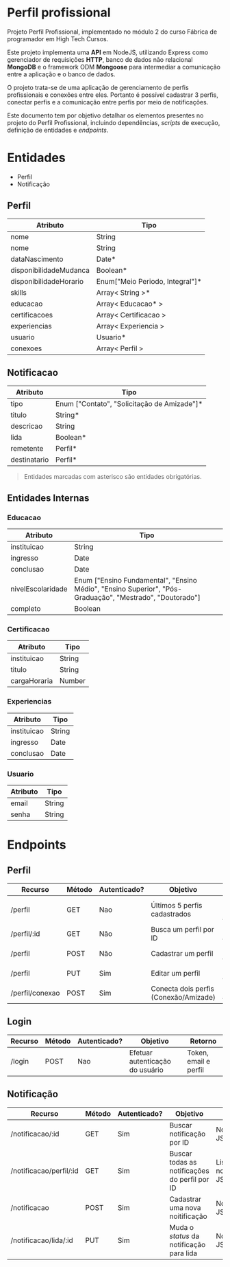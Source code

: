 # Perfil profissional

Projeto Perfil Profissional, implementado no módulo 2 do curso Fábrica de programador em High Tech Cursos.

Este projeto implementa uma **API** em NodeJS, utilizando Express
como gerenciador de requisições **HTTP**, banco de dados não
relacional **MongoDB** e o framework ODM **Mongoose** para
intermediar a comunicação entre a aplicação e o banco de dados.

O projeto trata-se de uma aplicação de gerenciamento de perfis
profissionais e conexões entre eles. Portanto é possível cadastrar
3 perfis, conectar perfis e a comunicação entre perfis por meio de
notificações.

Este documento tem por objetivo detalhar os elementos presentes no
projeto do Perfil Profissional, incluindo dependências, *scripts*
de execução, definição de entidades e *endpoints*.


# Entidades

- Perfil
- Notificação

## Perfil

Atributo | Tipo
--------- |---------
nome | String 
nome| String
dataNascimento| Date*
disponibilidadeMudanca| Boolean*
disponibilidadeHorario| Enum["Meio Periodo, Integral"]*
skills| Array< String >*
educacao| Array< Educacao* >
certificacoes| Array< Certificacao >
experiencias| Array< Experiencia >
usuario| Usuario*
conexoes| Array< Perfil >

## Notificacao

Atributo | Tipo
-------- | -----
tipo | Enum ["Contato", "Solicitação de Amizade"]*
titulo | String*
descricao | String
lida | Boolean*
remetente | Perfil*
destinatario | Perfil*

  > Entidades marcadas com asterisco são entidades obrigatórias. 

## Entidades Internas

### Educacao

Atributo | Tipo
-------- | -----
instituicao| String 
ingresso| Date 
conclusao| Date 
nivelEscolaridade| Enum ["Ensino Fundamental", "Ensino Médio", "Ensino Superior", "Pós-Graduação", "Mestrado", "Doutorado"]
completo | Boolean

### Certificacao

Atributo | Tipo
-------- | -----
instituicao| String
titulo| String
cargaHoraria| Number

### Experiencias

Atributo | Tipo
-------- | -----
instituicao| String 
ingresso| Date 
conclusao| Date 


### Usuario

Atributo | Tipo
-------- | -----
email| String 
senha| String 

# Endpoints

## Perfil 

Recurso | Método | Autenticado? | Objetivo | Retorno
--------|--------|--------------|----------|--------
/perfil | GET | Nao | Últimos 5 perfis cadastrados | Lista de Perfis JSON
/perfil/:id | GET | Não | Busca um perfil por ID | Perfil JSON
/perfil | POST | Não | Cadastrar um perfil | Perfil JSON
/perfil | PUT | Sim | Editar um perfil | Perfil JSON
/perfil/conexao | POST | Sim | Conecta dois perfis (Conexão/Amizade) | Mensagem JSON

## Login

Recurso | Método | Autenticado? | Objetivo | Retorno
--------|--------|--------------|----------|--------
/login | POST | Nao | Efetuar autenticação do usuário | Token, email e perfil

## Notificação

Recurso | Método | Autenticado? | Objetivo | Retorno
--------|--------|--------------|----------|--------
/notificacao/:id | GET | Sim | Buscar notificação por ID | Notificação JSON
/notificacao/perfil/:id | GET | Sim | Buscar todas as notificações do perfil por ID | Lista de notificações JSON
/notificacao | POST | Sim | Cadastrar uma nova noitificação | Notificação JSON
/notificacao/lida/:id | PUT | Sim | Muda o *status* da notificação para lida | Notificação JSON
